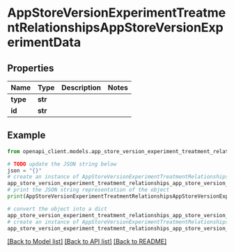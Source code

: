 # AppStoreVersionExperimentTreatmentRelationshipsAppStoreVersionExperimentData


## Properties

Name | Type | Description | Notes
------------ | ------------- | ------------- | -------------
**type** | **str** |  | 
**id** | **str** |  | 

## Example

```python
from openapi_client.models.app_store_version_experiment_treatment_relationships_app_store_version_experiment_data import AppStoreVersionExperimentTreatmentRelationshipsAppStoreVersionExperimentData

# TODO update the JSON string below
json = "{}"
# create an instance of AppStoreVersionExperimentTreatmentRelationshipsAppStoreVersionExperimentData from a JSON string
app_store_version_experiment_treatment_relationships_app_store_version_experiment_data_instance = AppStoreVersionExperimentTreatmentRelationshipsAppStoreVersionExperimentData.from_json(json)
# print the JSON string representation of the object
print(AppStoreVersionExperimentTreatmentRelationshipsAppStoreVersionExperimentData.to_json())

# convert the object into a dict
app_store_version_experiment_treatment_relationships_app_store_version_experiment_data_dict = app_store_version_experiment_treatment_relationships_app_store_version_experiment_data_instance.to_dict()
# create an instance of AppStoreVersionExperimentTreatmentRelationshipsAppStoreVersionExperimentData from a dict
app_store_version_experiment_treatment_relationships_app_store_version_experiment_data_from_dict = AppStoreVersionExperimentTreatmentRelationshipsAppStoreVersionExperimentData.from_dict(app_store_version_experiment_treatment_relationships_app_store_version_experiment_data_dict)
```
[[Back to Model list]](../README.md#documentation-for-models) [[Back to API list]](../README.md#documentation-for-api-endpoints) [[Back to README]](../README.md)


